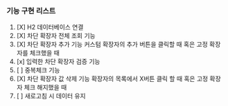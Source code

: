 ### 기능 구현 리스트  


1. [X] H2 데이터베이스 연결
2. [X] 차단 확장자 전체 조회 기능
3. [X] 차단 확장자 추가 기능
      커스텀 확장자의 추가 버튼을 클릭할 때 혹은 고정 확장자를 체크했을 때
4. [x] 입력한 차단 확장자 검증 기능
5. [ ] 중복체크 기능
6. [X] 차단 확장자 값 삭제 기능 
      확장자의 목록에서 X버튼 클릭 할 때 혹은 고정 확장자 체크 해지했을 때
7. [ ] 새로고침 시 데이터 유지
